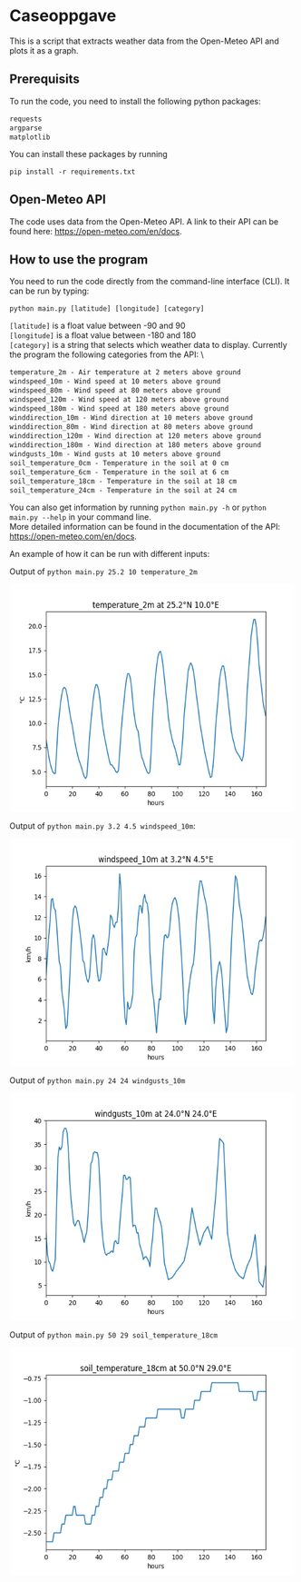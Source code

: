 # Caseoppgave
This is a script that extracts weather data from the Open-Meteo API and plots it as a graph.

## Prerequisits
To run the code, you need to install the following python packages:

```
requests
argparse
matplotlib
```
You can install these packages by running

```
pip install -r requirements.txt
```

## Open-Meteo API
The code uses data from the Open-Meteo API. A link to their API can be found here: https://open-meteo.com/en/docs.

## How to use the program
You need to run the code directly from the command-line interface (CLI). It can be run by typing:

```
python main.py [latitude] [longitude] [category]
```

`[latitude]` is a float value between -90 and 90 \
`[longitude]` is a float value between -180 and 180 \
`[category]` is a string that selects which weather data to display. Currently the program the following categories from the API: \

```
temperature_2m - Air temperature at 2 meters above ground
windspeed_10m - Wind speed at 10 meters above ground
windspeed_80m - Wind speed at 80 meters above ground
windspeed_120m - Wind speed at 120 meters above ground
windspeed_180m - Wind speed at 180 meters above ground
winddirection_10m - Wind direction at 10 meters above ground
winddirection_80m - Wind direction at 80 meters above ground
winddirection_120m - Wind direction at 120 meters above ground
winddirection_180m - Wind direction at 180 meters above ground
windgusts_10m - Wind gusts at 10 meters above ground
soil_temperature_0cm - Temperature in the soil at 0 cm 
soil_temperature_6cm - Temperature in the soil at 6 cm 
soil_temperature_18cm - Temperature in the soil at 18 cm 
soil_temperature_24cm - Temperature in the soil at 24 cm 
```
You can also get information by running `python main.py -h` or `python main.py --help` in your command line. \
More detailed information can be found in the documentation of the API: https://open-meteo.com/en/docs.

An example of how it can be run with different inputs:

Output of `python main.py 25.2 10 temperature_2m`
<p align = "center">
<img width = "500" height = "400" src = "images/temperature_2m.png">
</p>

Output of `python main.py 3.2 4.5 windspeed_10m`:
<p align = "center">
<img width = "500" height = "400" src = "images/windspeed_10m.png">
</p>

Output of `python main.py 24 24 windgusts_10m`
<p align = "center">
<img width = "500" height = "400" src = "images/windgusts_10m.png">
</p>

Output of `python main.py 50 29 soil_temperature_18cm`
<p align = "center">
<img width = "500" height = "400" src = "images/soil_temperature_18cm.png">
</p>


